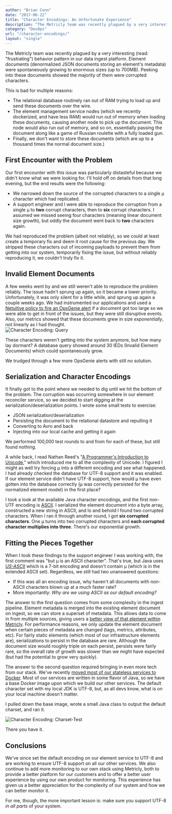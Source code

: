 ```yaml
---
author: "Brian Conn"
date: "2017-06-22"
title: "Character Encodings: An Unfortunate Experience"
description: "The Metricly team was recently plagued by a very interesting character encodings problem in our data ingest platform."
category: "DevOps"
url: "/character-encodings/"
layout: "single"
---
```

The Metricly team was recently plagued by a very interesting (read: "frustrating") behavior pattern in our data ingest platform. Element documents (denormalized JSON documents storing an element's metadata) were spontaneously growing to enormous sizes (up to 700MB). Peeking into these documents showed the majority of them were corrupted characters.

This is bad for multiple reasons:

-   The relational database routinely ran out of RAM trying to load up and send these documents over the wire.
-   The element management service nodes (which we recently dockerized, and have less RAM) would run out of memory when loading these documents, causing another node to pick up the document. This node would also run out of memory, and so on, essentially passing the document along like a game of Russian roulette with a fully loaded gun.
-   Finally, we don't want to store these documents (which are up to a thousand times the normal document size.)

First Encounter with the Problem
--------------------------------

Our first encounter with this issue was particularly distasteful because we didn't know what we were looking for. I'll hold off on details from that long evening, but the end results were the following:

-   We narrowed down the source of the corrupted characters to a single μ character which had replicated.
-   A support engineer and I were able to reproduce the corruption from a single μ to **two** corrupt characters, then to **six** corrupt characters. I assumed we missed seeing four characters (meaning linear document size growth), but oddly the document went back to **two** characters again.

We had reproduced the problem (albeit not reliably), so we could at least create a temporary fix and deem it root cause for the previous day.  We stripped these characters out of incoming payloads to prevent them from getting into our system, temporarily fixing the issue, but without reliably reproducing it, we couldn't truly fix it.

Invalid Element Documents
-------------------------

A few weeks went by and we still weren't able to reproduce the problem reliably. The issue hadn't sprung up again, so it became a lower priority. Unfortunately, it was only silent for a little while, and sprung up again a couple weeks ago. We had instrumented our applications and used a [Netuitive policy to fire an OpsGenie alert](/whats-new-metricly-opsgenie-custom-data-more/) if a document got too large so we were able to get in front of the issues, but they were still disruptive events. Also, our metrics showed that these documents grew in size *exponentially*, not linearly as I had thought.\
![Character Encoding: Query](https://s3-us-west-2.amazonaws.com/com-netuitive-app-usw2-public/wp-content/uploads/2017/07/Query-1024x213.png)

These characters weren't getting into the system anymore, but how many lay dormant? A database query showed around 30 IEDs (Invalid Element Documents) which could spontaneously grow.

We trudged through a few more OpsGenie alerts with still no solution.

Serialization and Character Encodings
-------------------------------------

It finally got to the point where we needed to dig until we hit the bottom of the problem. The corruption was occurring somewhere in our element reconciler service, so we decided to start digging at the serialization/deserialization points. I wrote some small tests to exercise:

-   JSON serialization/deserialization
-   Persisting the document to the relational datastore and repulling it
-   Converting to Avro and back
-   Injecting into our local cache and getting it again

We performed 100,000 test rounds to and from for each of these, but still found nothing.

A while back, I read Nathan Reed's "[A Programmer's Introduction to Unicode,](http://reedbeta.com/blog/programmers-intro-to-unicode/)" which introduced me to all the complexity of Unicode. I figured I might as well try forcing μ into a different encoding and see what happened. I had already checked the database for UTF-8 support and it was enabled. If our element service didn't have UTF-8 support, how would μ have even gotten into the database correctly (μ was correctly persisted for the normalized element model) in the first place?

I took a look at the available Java character encodings, and the first non-UTF encoding is [ASCII](https://en.wikipedia.org/wiki/ASCII). I serialized the element document into a byte array, constructed a new string in ASCII, and lo and behold I found two corrupted characters. When I ran it through another round, I got **six corrupted characters**. One μ turns into two corrupted characters and **each corrupted character multiplies into three**. There's our exponential growth.

Fitting the Pieces Together
---------------------------

When I took these findings to the support engineer I was working with, the first comment was "but μ is an ASCII character". That's true, but Java uses [*US-ASCII*](https://docs.oracle.com/javase/7/docs/api/java/nio/charset/Charset.html) which is a 7-bit encoding and doesn't contain μ (which is in the extended ASCII set). Regardless, we still had two unanswered questions:

-   If this was all an encoding issue, why haven't all documents with non-ASCII characters blown up at a much faster rate?
-   More importantly: *Why are we using ASCII as our default encoding?*

The answer to the first question comes from some complexity in the ingest pipeline. Element metadata is merged into the existing element document on ingest, so we can store a superset of metadata. This allows data to come in from multiple sources, giving users a [better view of that element within Metricly](/monitoring-metrics-elements). For performance reasons, we only update the element document when certain pieces of metadata are changed (tags, metrics, attributes, etc). For fairly static elements (which most of our infrastructure elements are), serializations to persist in the database are rare. Although the document size would roughly triple on each persist, persists were fairly rare, so the overall rate of growth was slower than we might have expected (but had the potential to grow very quickly).

The answer to the second question required bringing in even more tech from our stack. We've recently [moved most of our stateless services to Docker](/how-to-monitor-microservices). Most of our services are written in some flavor of Java, so we have a base Docker image upon which we build our other services. The default character set with my local JDK is UTF-8, but, as all devs know, what is on your local machine doesn't matter.

I pulled down the base image, wrote a small Java class to output the default charset, and ran it.

![Character Encoding: Charset-Test](/wp-content/uploads/2017/07/Charset-Test.png)

There you have it.

Conclusions
-----------

We've since set the default encoding on our element service to UTF-8 and are working to ensure UTF-8 support on all our other services. We also continue to add more monitoring to our own stack using Metricly, both to provide a better platform for our customers and to offer a better user experience by using our own product for monitoring. This experience has given us a better appreciation for the complexity of our system and how we can better monitor it.

For me, though, the more important lesson is: make sure you support UTF-8 *in all parts* of your system.
